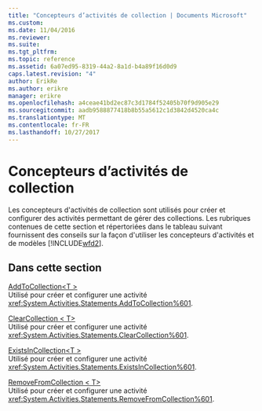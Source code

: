 ```yaml
---
title: "Concepteurs d’activités de collection | Documents Microsoft"
ms.custom: 
ms.date: 11/04/2016
ms.reviewer: 
ms.suite: 
ms.tgt_pltfrm: 
ms.topic: reference
ms.assetid: 6a07ed95-8319-44a2-8a1d-b4a89f16d0d9
caps.latest.revision: "4"
author: ErikRe
ms.author: erikre
manager: erikre
ms.openlocfilehash: a4ceae41bd2ec87c3d1784f52405b70f9d905e29
ms.sourcegitcommit: aadb9588877418b8b55a5612c1d3842d4520ca4c
ms.translationtype: MT
ms.contentlocale: fr-FR
ms.lasthandoff: 10/27/2017
---
```

# <a name="collection-activity-designers"></a>Concepteurs d’activités de collection
Les concepteurs d'activités de collection sont utilisés pour créer et configurer des activités permettant de gérer des collections. Les rubriques contenues de cette section et répertoriées dans le tableau suivant fournissent des conseils sur la façon d'utiliser les concepteurs d'activités et de modèles [!INCLUDE[wfd2](../workflow-designer/includes/wfd2_md.md)].  
  
## <a name="in-this-section"></a>Dans cette section  
 [AddToCollection\<T >](../workflow-designer/addtocollection-t-activity-designer.md)  
 Utilisé pour créer et configurer une activité <xref:System.Activities.Statements.AddToCollection%601>.  
  
 [ClearCollection < T\>](../workflow-designer/clearcollection-t-activity-designer.md)  
 Utilisé pour créer et configurer une activité <xref:System.Activities.Statements.ClearCollection%601>.  
  
 [ExistsInCollection\<T >](../workflow-designer/existsincollection-t-activity-designer.md)  
 Utilisé pour créer et configurer une activité <xref:System.Activities.Statements.ExistsInCollection%601>.  
  
 [RemoveFromCollection < T\>](../workflow-designer/removefromcollection-t-activity-designer.md)  
 Utilisé pour créer et configurer une activité <xref:System.Activities.Statements.RemoveFromCollection%601>.